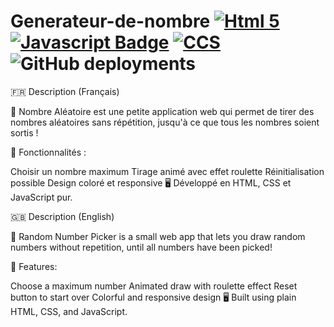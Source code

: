 # Generateur-de-nombre [![Html 5](https://img.shields.io/badge/Html%205-ED8B00.svg?style=for-the-badge&logo=html5&logoColor=white)](#) [![Javascript Badge](https://img.shields.io/badge/JavaScript-F7DF1E?style=for-the-badge&logo=javascript&logoColor=black)](#) [![CCS](https://img.shields.io/badge/ccs-ED8B00?style=for-the-badge&logo=ccs&logoColor=white)](#) ![GitHub deployments](https://img.shields.io/github/deployments/orsonyt/Generateur-de-nombre/github-pages?logo=github&label=GitHub%20Page%20D%C3%A9ploiement%20Statut)
🇫🇷 Description (Français)

🎲 Nombre Aléatoire est une petite application web qui permet de tirer des nombres aléatoires sans répétition, jusqu'à ce que tous les nombres soient sortis !

🔧 Fonctionnalités :

Choisir un nombre maximum
Tirage animé avec effet roulette
Réinitialisation possible
Design coloré et responsive
🖥️ Développé en HTML, CSS et JavaScript pur.

🇬🇧 Description (English)

🎲 Random Number Picker is a small web app that lets you draw random numbers without repetition, until all numbers have been picked!

🔧 Features:

Choose a maximum number
Animated draw with roulette effect
Reset button to start over
Colorful and responsive design
🖥️ Built using plain HTML, CSS, and JavaScript.

